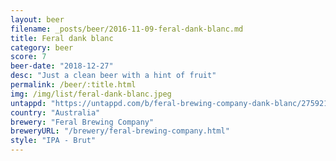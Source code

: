 ```yaml
---
layout: beer
filename: _posts/beer/2016-11-09-feral-dank-blanc.md
title: Feral dank blanc
category: beer
score: 7
beer-date: "2018-12-27"
desc: "Just a clean beer with a hint of fruit"
permalink: /beer/:title.html
img: /img/list/feral-dank-blanc.jpeg
untappd: "https://untappd.com/b/feral-brewing-company-dank-blanc/2759212"
country: "Australia"
brewery: "Feral Brewing Company"
breweryURL: "/brewery/feral-brewing-company.html"
style: "IPA - Brut"
---
```

